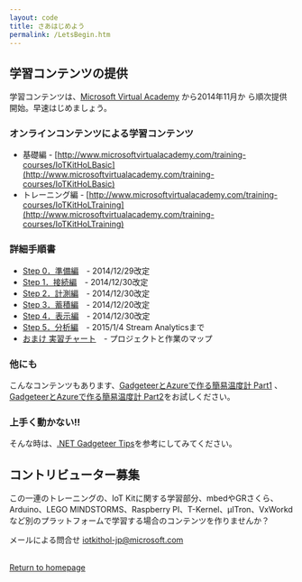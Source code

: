 ```yaml
---
layout: code
title: さあはじめよう
permalink: /LetsBegin.htm
---
```


<div class="jumbotron">
  <div class="container">
  </div>
</div>


## 学習コンテンツの提供
学習コンテンツは、[Microsoft Virtual Academy](http://msdn.microsoft.com/ja-jp/dn376515.aspx) から2014年11月か
ら順次提供開始。早速はじめましょう。

### オンラインコンテンツによる学習コンテンツ
* 基礎編 - [http://www.microsoftvirtualacademy.com/training-courses/IoTKitHoLBasic](http://www.microsoftvirtualacademy.com/training-courses/IoTKitHoLBasic)
* トレーニング編 - [http://www.microsoftvirtualacademy.com/training-courses/IoTKitHoLTraining](http://www.microsoftvirtualacademy.com/training-courses/IoTKitHoLTraining)

### 詳細手順書
* [Step 0．準備編](https://github.com/ms-iotkithol-jp/Training/blob/master/Documents/IoTKit_SelfLearning00_Overview.docx?raw=true)　- 2014/12/29改定
* [Step 1．接続編](https://github.com/ms-iotkithol-jp/Training/blob/master/Documents/IoTKit_SelfLearning01_Connect.docx?raw=true)　- 2014/12/30改定
* [Step 2．計測編](https://github.com/ms-iotkithol-jp/　Training/blob/master/Documents/IoTKit_SelfLearning02_Measure.docx?raw=true)　- 2014/12/30改定
* [Step 3．蓄積編](https://github.com/ms-iotkithol-jp/Training/blob/master/Documents/IoTKit_SelfLearning03_Store.docx?raw=true)　- 2014/12/20改定
* [Step 4．表示編](https://github.com/ms-iotkithol-jp/Training/blob/master/Documents/IoTKit_SelfLearning04_Show.docx?raw=true)　- 2014/12/30改定
* [Step 5．分析編](https://github.com/ms-iotkithol-jp/Training/blob/master/Documents/IoTKit_SelfLearning05_Analysis.docx?raw=true)　- 2015/1/4 Stream Analyticsまで
* [おまけ 実習チャート](https://github.com/ms-iotkithol-jp/Training/blob/master/Documents/TrainingChart.xlsx)　- プロジェクトと作業のマップ


### 他にも
こんなコンテンツもあります、[GadgeteerとAzureで作る簡易温度計 Part1](http://blogs.msdn.com/b/hirosho/archive/2014/07/25/gadgeteer-azure-part-1.aspx) 、[GadgeteerとAzureで作る簡易温度計 Part2](http://blogs.msdn.com/b/hirosho/archive/2014/07/26/gadgeteer-azure-part-2.aspx)をお試しください。

### 上手く動かない‼
そんな時は、[.NET Gadgeteer Tips](http://blogs.msdn.com/b/hirosho/archive/2014/08/11/net_5f00_gadgeteer_5f00_tips.aspx)を参考にしてみてください。


## コントリビューター募集
この一連のトレーニングの、IoT Kitに関する学習部分、mbedやGRさくら、Arduino、LEGO MINDSTORMS、Raspberry PI、T-Kernel、μITron、VxWorkdなど別のプラットフォームで学習する場合のコンテンツを作りませんか？

メールによる問合せ [iotkithol-jp@microsoft.com](mailto:iotkithol-jp@microsoft.com)

<br/>
  <a class="btn btn-default" href="index.htm" role="button">Return to homepage</a>
